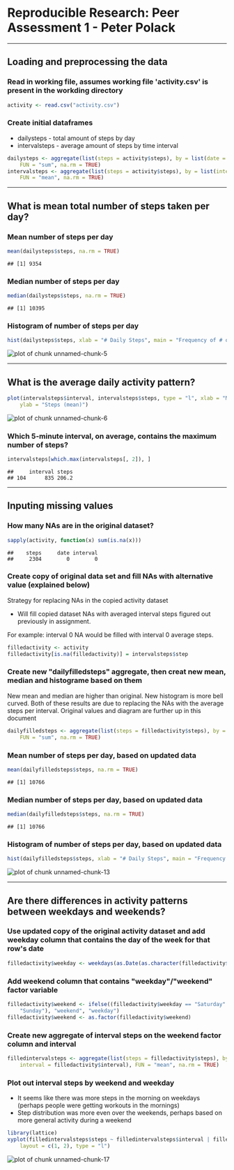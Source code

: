 # Reproducible Research: Peer Assessment 1 - Peter Polack
 -------
## Loading and preprocessing the data

###  Read in working file, assumes working file 'activity.csv' is present in the workding directory

```r
activity <- read.csv("activity.csv")
```

     
###  Create initial dataframes
 - dailysteps - total amount of steps by day
 - intervalsteps - average amount of steps by time interval

```r
dailysteps <- aggregate(list(steps = activity$steps), by = list(date = activity$date), 
    FUN = "sum", na.rm = TRUE)
intervalsteps <- aggregate(list(steps = activity$steps), by = list(interval = activity$interval), 
    FUN = "mean", na.rm = TRUE)
```

  
 -----  
## What is mean total number of steps taken per day?
### Mean number of steps per day

```r
mean(dailysteps$steps, na.rm = TRUE)
```

```
## [1] 9354
```

### Median number of steps per day

```r
median(dailysteps$steps, na.rm = TRUE)
```

```
## [1] 10395
```

### Histogram of number of steps per day

```r
hist(dailysteps$steps, xlab = "# Daily Steps", main = "Frequency of # of Daily Steps")
```

![plot of chunk unnamed-chunk-5](figure/unnamed-chunk-5.png) 


 ------
## What is the average daily activity pattern?

```r
plot(intervalsteps$interval, intervalsteps$steps, type = "l", xlab = "Minute intervals", 
    ylab = "Steps (mean)")
```

![plot of chunk unnamed-chunk-6](figure/unnamed-chunk-6.png) 

### Which 5-minute interval, on average, contains the maximum number of steps?

```r
intervalsteps[which.max(intervalsteps[, 2]), ]
```

```
##     interval steps
## 104      835 206.2
```


 -----
## Inputing missing values

### How many NAs are in the original dataset?

```r
sapply(activity, function(x) sum(is.na(x)))
```

```
##    steps     date interval 
##     2304        0        0
```


### Create copy of original data set and fill NAs with alternative value (explained below)

Strategy for replacing NAs in the copied activity dataset  
 - Will fill copied dataset NAs with averaged interval steps figured out previously in assignment.  
 
For example: interval 0 NA would be filled with interval 0 average steps.

```r
filledactivity <- activity
filledactivity[is.na(filledactivity)] = intervalsteps$step
```


### Create new "dailyfilledsteps" aggregate, then creat new mean, median and histograme based on them
New mean and median are higher than original.  New histogram is more bell curved.
Both of these results are due to replacing the NAs with the average steps per interval.  Original values and diagram are further up in this document


```r
dailyfilledsteps <- aggregate(list(steps = filledactivity$steps), by = list(date = filledactivity$date), 
    FUN = "sum", na.rm = TRUE)
```

### Mean number of steps per day, based on updated data

```r
mean(dailyfilledsteps$steps, na.rm = TRUE)
```

```
## [1] 10766
```

### Median number of steps per day, based on updated data

```r
median(dailyfilledsteps$steps, na.rm = TRUE)
```

```
## [1] 10766
```

### Histogram of number of steps per day, based on updated data

```r
hist(dailyfilledsteps$steps, xlab = "# Daily Steps", main = "Frequency of # of Daily Steps")
```

![plot of chunk unnamed-chunk-13](figure/unnamed-chunk-13.png) 



 ----
## Are there differences in activity patterns between weekdays and weekends?
### Use updated copy of the original activity dataset and add weekday column that contains the day of the week for that row's date

```r
filledactivity$weekday <- weekdays(as.Date(as.character(filledactivity$date)))
```


### Add weekend column that contains "weekday"/"weekend" factor variable

```r
filledactivity$weekend <- ifelse((filledactivity$weekday == "Saturday" | filledactivity$weekday == 
    "Sunday"), "weekend", "weekday")
filledactivity$weekend <- as.factor(filledactivity$weekend)
```


### Create new aggregate of interval steps on the weekend factor column and interval

```r
filledintervalsteps <- aggregate(list(steps = filledactivity$steps), by = list(weekend = filledactivity$weekend, 
    interval = filledactivity$interval), FUN = "mean", na.rm = TRUE)
```


### Plot out interval steps by weekend and weekday
 - It seems like there was more steps in the morning on weekdays (perhaps people were getting workouts in the mornings)  
 - Step distribution was more even over the weekends, perhaps based on more general activity during a weekend


```r
library(lattice)
xyplot(filledintervalsteps$steps ~ filledintervalsteps$interval | filledintervalsteps$weekend, 
    layout = c(1, 2), type = "l")
```

![plot of chunk unnamed-chunk-17](figure/unnamed-chunk-17.png) 

